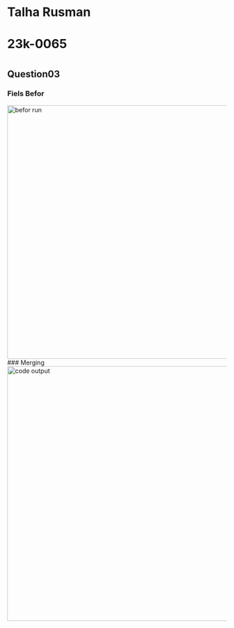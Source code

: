 # Talha Rusman
# 23k-0065
# 
## Question03
### Fiels Befor
<img width="582" alt="befor run" src="https://github.com/talharusman/pf-fall-23/assets/142867808/24eaec9e-eb57-4556-9cac-756a18ecf056">
### Merging
<img width="585" alt="code output" src="https://github.com/talharusman/pf-fall-23/assets/142867808/efa96b04-d76f-471e-8b2f-adfc26998890">

